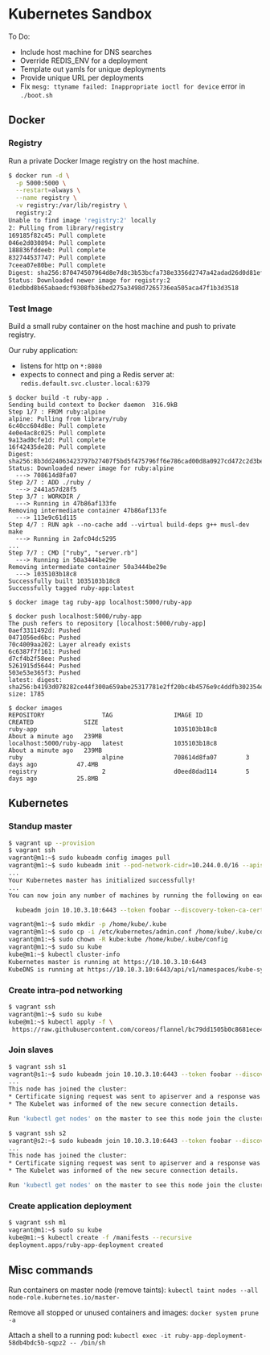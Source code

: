# Kubernetes Sandbox

To Do:
* Include host machine for DNS searches
* Override REDIS_ENV for a deployment
* Template out yamls for unique deployments
* Provide unique URL per deployments
* Fix `mesg: ttyname failed: Inappropriate ioctl for device` error in `./boot.sh`

## Docker

### Registry

Run a private Docker Image registry on the host machine. 

```sh
$ docker run -d \
  -p 5000:5000 \
  --restart=always \
  --name registry \
  -v registry:/var/lib/registry \
  registry:2
Unable to find image 'registry:2' locally
2: Pulling from library/registry
169185f82c45: Pull complete
046e2d030894: Pull complete
188836fddeeb: Pull complete
832744537747: Pull complete
7ceea07e80be: Pull complete
Digest: sha256:870474507964d8e7d8c3b53bcfa738e3356d2747a42adad26d0d81ef4479eb1b
Status: Downloaded newer image for registry:2
01edbbd8b65abaedcf9308fb36bed275a3498d7265736ea505aca47f1b3d3518
```

### Test Image

Build a small ruby container on the host machine and push to private registry.

Our ruby application:
* listens for http on `*:8080`
* expects to connect and ping a Redis server at: `redis.default.svc.cluster.local:6379`

```
$ docker build -t ruby-app .
Sending build context to Docker daemon  316.9kB
Step 1/7 : FROM ruby:alpine
alpine: Pulling from library/ruby
6c40cc604d8e: Pull complete
4e0e4ac8c025: Pull complete
9a13ad0cfe1d: Pull complete
16f42435de28: Pull complete
Digest: sha256:8b3dd24063423797b27407f5bd5f475796ff6e786cad00d8a0927cd472c2d3be
Status: Downloaded newer image for ruby:alpine
  ---> 708614d8fa07
Step 2/7 : ADD ./ruby /
  ---> 2441a57d28f5
Step 3/7 : WORKDIR /
  ---> Running in 47b86af133fe
Removing intermediate container 47b86af133fe
  ---> 113e9c61d115
Step 4/7 : RUN apk --no-cache add --virtual build-deps g++ musl-dev make
  ---> Running in 2afc04dc5295
...
Step 7/7 : CMD ["ruby", "server.rb"]
  ---> Running in 50a3444be29e
Removing intermediate container 50a3444be29e
  ---> 1035103b18c8
Successfully built 1035103b18c8
Successfully tagged ruby-app:latest

$ docker image tag ruby-app localhost:5000/ruby-app

$ docker push localhost:5000/ruby-app
The push refers to repository [localhost:5000/ruby-app]
0aef3311492d: Pushed
0471056ed6bc: Pushed
70c4009aa202: Layer already exists
6c6387f7f161: Pushed
d7cf4b2f58ee: Pushed
5261915d5644: Pushed
503e53e365f3: Pushed
latest: digest: sha256:b4193d078282ce44f300a659abe25317781e2ff20bc4b4576e9c4ddfb302354e size: 1785
```

```
$ docker images
REPOSITORY                TAG                 IMAGE ID            CREATED              SIZE
ruby-app                  latest              1035103b18c8        About a minute ago   239MB
localhost:5000/ruby-app   latest              1035103b18c8        About a minute ago   239MB
ruby                      alpine              708614d8fa07        3 days ago           47.4MB
registry                  2                   d0eed8dad114        5 days ago           25.8MB
```

## Kubernetes

### Standup master

```sh
$ vagrant up --provision
$ vagrant ssh
vagrant@m1:~$ sudo kubeadm config images pull
vagrant@m1:~$ sudo kubeadm init --pod-network-cidr=10.244.0.0/16 --apiserver-advertise-address=10.10.3.10
...
Your Kubernetes master has initialized successfully!
...
You can now join any number of machines by running the following on each node as root:

  kubeadm join 10.10.3.10:6443 --token foobar --discovery-token-ca-cert-hash sha256:HASH

vagrant@m1:~$ sudo mkdir -p /home/kube/.kube
vagrant@m1:~$ sudo cp -i /etc/kubernetes/admin.conf /home/kube/.kube/config
vagrant@m1:~$ sudo chown -R kube:kube /home/kube/.kube/config
vagrant@m1:~$ sudo su kube
kube@m1:~$ kubectl cluster-info
Kubernetes master is running at https://10.10.3.10:6443
KubeDNS is running at https://10.10.3.10:6443/api/v1/namespaces/kube-system/services/kube-dns:dns/proxy
```

### Create intra-pod networking

```sh
$ vagrant ssh
vagrant@m1:~$ sudo su kube
kube@m1:~$ kubectl apply -f \
 https://raw.githubusercontent.com/coreos/flannel/bc79dd1505b0c8681ece4de4c0d86c5cd2643275/Documentation/kube-flannel.yml
```

### Join slaves

```sh
$ vagrant ssh s1
vagrant@s1:~$ sudo kubeadm join 10.10.3.10:6443 --token foobar --discovery-token-ca-cert-hash sha256:HASH
...
This node has joined the cluster:
* Certificate signing request was sent to apiserver and a response was received.
* The Kubelet was informed of the new secure connection details.

Run 'kubectl get nodes' on the master to see this node join the cluster.

$ vagrant ssh s2
vagrant@s2:~$ sudo kubeadm join 10.10.3.10:6443 --token foobar --discovery-token-ca-cert-hash sha256:HASH
...
This node has joined the cluster:
* Certificate signing request was sent to apiserver and a response was received.
* The Kubelet was informed of the new secure connection details.

Run 'kubectl get nodes' on the master to see this node join the cluster.
```

### Create application deployment

```sh
$ vagrant ssh m1
vagrant@m1:~$ sudo su kube
kube@m1:~$ kubectl create -f /manifests --recursive
deployment.apps/ruby-app-deployment created
```

## Misc commands

Run containers on master node (remove taints): `kubectl taint nodes --all node-role.kubernetes.io/master-`

Remove all stopped or unused containers and images: `docker system prune -a`

Attach a shell to a running pod: `kubectl exec -it ruby-app-deployment-58db4bdc5b-sqpz2 -- /bin/sh`
